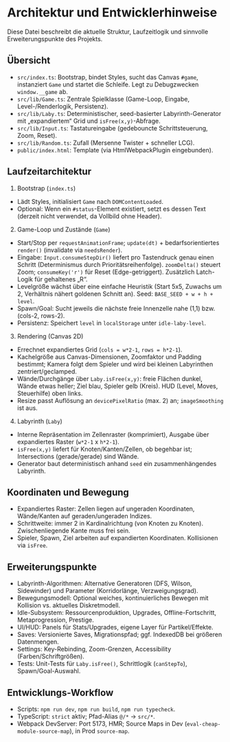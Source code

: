# Architektur und Entwicklerhinweise

Diese Datei beschreibt die aktuelle Struktur, Laufzeitlogik und sinnvolle Erweiterungspunkte des Projekts.

## Übersicht

- `src/index.ts`: Bootstrap, bindet Styles, sucht das Canvas `#game`, instanziert `Game` und startet die Schleife. Legt zu Debugzwecken `window.__game` ab.
- `src/lib/Game.ts`: Zentrale Spielklasse (Game-Loop, Eingabe, Level-/Renderlogik, Persistenz).
- `src/lib/Laby.ts`: Deterministischer, seed-basierter Labyrinth-Generator mit „expandiertem“ Grid und `isFree(x,y)`-Abfrage.
- `src/lib/Input.ts`: Tastatureingabe (gedebouncte Schrittsteuerung, Zoom, Reset).
- `src/lib/Random.ts`: Zufall (Mersenne Twister + schneller LCG).
- `public/index.html`: Template (via HtmlWebpackPlugin eingebunden).

## Laufzeitarchitektur

1) Bootstrap (`index.ts`)
- Lädt Styles, initialisiert `Game` nach `DOMContentLoaded`.
- Optional: Wenn ein `#status`-Element existiert, setzt es dessen Text (derzeit nicht verwendet, da Vollbild ohne Header).

2) Game-Loop und Zustände (`Game`)
- Start/Stop per `requestAnimationFrame`; `update(dt)` + bedarfsorientiertes `render()` (invalidate via `needsRender`).
- Eingabe: `Input.consumeStepDir()` liefert pro Tastendruck genau einen Schritt (Determinismus durch Prioritätsreihenfolge). `zoomDelta()` steuert Zoom; `consumeKey('r')` für Reset (Edge-getriggert). Zusätzlich Latch-Logik für gehaltenes „R“.
- Levelgröße wächst über eine einfache Heuristik (Start 5x5, Zuwachs um 2, Verhältnis nähert goldenen Schnitt an). Seed: `BASE_SEED + w + h + level`.
- Spawn/Goal: Sucht jeweils die nächste freie Innenzelle nahe (1,1) bzw. (cols-2, rows-2).
- Persistenz: Speichert `level` in `localStorage` unter `idle-laby-level`.

3) Rendering (Canvas 2D)
- Errechnet expandiertes Grid (`cols = w*2-1`, `rows = h*2-1`).
- Kachelgröße aus Canvas-Dimensionen, Zoomfaktor und Padding bestimmt; Kamera folgt dem Spieler und wird bei kleinen Labyrinthen zentriert/geclamped.
- Wände/Durchgänge über `Laby.isFree(x,y)`: freie Flächen dunkel, Wände etwas heller; Ziel blau, Spieler gelb (Kreis). HUD (Level, Moves, Steuerhilfe) oben links.
- Resize passt Auflösung an `devicePixelRatio` (max. 2) an; `imageSmoothing` ist aus.

4) Labyrinth (`Laby`)
- Interne Repräsentation im Zellenraster (komprimiert), Ausgabe über expandiertes Raster (`w*2-1` x `h*2-1`).
- `isFree(x,y)` liefert für Knoten/Kanten/Zellen, ob begehbar ist; Intersections (gerade/gerade) sind Wände.
- Generator baut deterministisch anhand `seed` ein zusammenhängendes Labyrinth.

## Koordinaten und Bewegung

- Expandiertes Raster: Zellen liegen auf ungeraden Koordinaten, Wände/Kanten auf geraden/ungeraden Indizes.
- Schrittweite: immer 2 in Kardinalrichtung (von Knoten zu Knoten). Zwischenliegende Kante muss frei sein.
- Spieler, Spawn, Ziel arbeiten auf expandierten Koordinaten. Kollisionen via `isFree`.

## Erweiterungspunkte

- Labyrinth-Algorithmen: Alternative Generatoren (DFS, Wilson, Sidewinder) und Parameter (Korridorlänge, Verzweigungsgrad).
- Bewegungsmodell: Optional weiches, kontinuierliches Bewegen mit Kollision vs. aktuelles Diskretmodell.
- Idle-Subsystem: Ressourcenproduktion, Upgrades, Offline-Fortschritt, Metaprogression, Prestige.
- UI/HUD: Panels für Stats/Upgrades, eigene Layer für Partikel/Effekte.
- Saves: Versionierte Saves, Migrationspfad; ggf. IndexedDB bei größeren Datenmengen.
- Settings: Key-Rebinding, Zoom-Grenzen, Accessibility (Farben/Schriftgrößen).
- Tests: Unit-Tests für `Laby.isFree()`, Schrittlogik (`canStepTo`), Spawn/Goal-Auswahl.

## Entwicklungs-Workflow

- Scripts: `npm run dev`, `npm run build`, `npm run typecheck`.
- TypeScript: `strict` aktiv; Pfad-Alias `@/*` → `src/*`.
- Webpack DevServer: Port 5173, HMR; Source Maps in Dev (`eval-cheap-module-source-map`), in Prod `source-map`.

